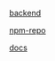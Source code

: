 [backend](https://github.com/purohitamann/blrplate)

[npm-repo](https://github.com/purohitamann/boilrplate)

[docs](https://github.com/purohitamann/docs)
